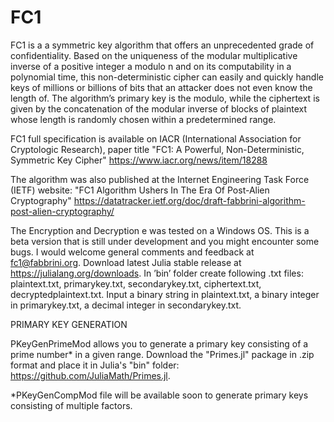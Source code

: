 # FC1

FC1 is a a symmetric key algorithm that offers an unprecedented grade of
confidentiality. Based on the uniqueness of the modular multiplicative inverse of
a positive integer a modulo n and on its computability in a polynomial time, this
non-deterministic cipher can easily and quickly handle keys of millions or
billions of bits that an attacker does not even know the length of. The
algorithm’s primary key is the modulo, while the ciphertext is given by the
concatenation of the modular inverse of blocks of plaintext whose length is
randomly chosen within a predetermined range.

FC1 full specification is available on IACR (International Association for
Cryptologic Research), paper title "FC1: A Powerful, Non-Deterministic, Symmetric
Key Cipher" https://www.iacr.org/news/item/18288 

The algorithm was also published at the Internet Engineering Task Force (IETF)
website: "FC1 Algorithm Ushers In The Era Of Post-Alien Cryptography"
https://datatracker.ietf.org/doc/draft-fabbrini-algorithm-post-alien-cryptography/

The Encryption and Decryption e was tested on a Windows OS. This is a beta version
that is still under development and you might encounter some bugs. I would welcome
general comments and feedback at fc1@fabbrini.org. 
Download latest Julia stable release at https://julialang.org/downloads. In ’bin’
folder create following .txt files: plaintext.txt, primarykey.txt,
secondarykey.txt, ciphertext.txt, decryptedplaintext.txt. Input a binary string in
plaintext.txt, a binary integer in primarykey.txt, a decimal integer in
secondarykey.txt.


PRIMARY KEY GENERATION

PKeyGenPrimeMod allows you to generate a primary key consisting of a prime number* in a given range. 
Download the "Primes.jl" package in .zip format and place it in Julia's "bin" folder: https://github.com/JuliaMath/Primes.jl.

*PKeyGenCompMod file will be available soon to generate primary keys consisting 
  of multiple factors.

